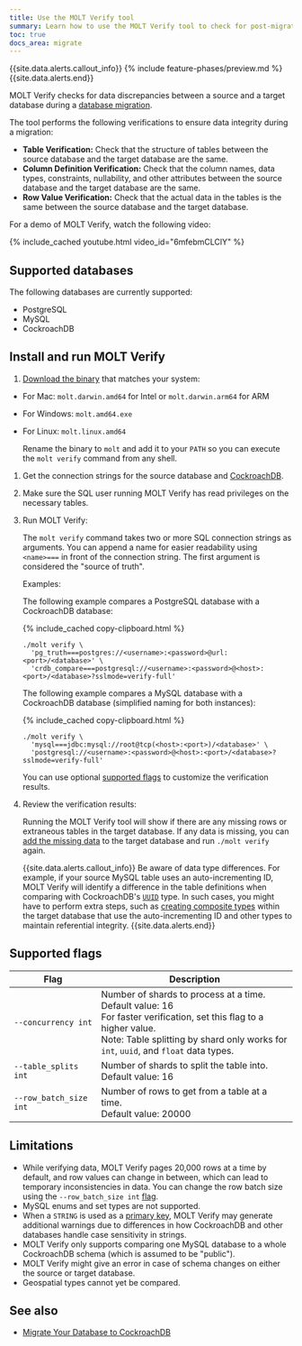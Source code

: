 ```yaml
---
title: Use the MOLT Verify tool
summary: Learn how to use the MOLT Verify tool to check for post-migration data discrepancies.
toc: true
docs_area: migrate
---
```


{{site.data.alerts.callout_info}}
{% include feature-phases/preview.md %}
{{site.data.alerts.end}}

MOLT Verify checks for data discrepancies between a source and a target database during a [database migration](migration-overview.html).

The tool performs the following verifications to ensure data integrity during a migration:

- **Table Verification:** Check that the structure of tables between the source database and the target database are the same.
- **Column Definition Verification:** Check that the column names, data types, constraints, nullability, and other attributes between the source database and the target database are the same. 
- **Row Value Verification:** Check that the actual data in the tables is the same between the source database and the target database.

For a demo of MOLT Verify, watch the following video:

{% include_cached youtube.html video_id="6mfebmCLClY" %}

## Supported databases

The following databases are currently supported:

- PostgreSQL
- MySQL
- CockroachDB

## Install and run MOLT Verify

1. [Download the binary](https://github.com/cockroachdb/molt/releases/) that matches your system:
  - For Mac: `molt.darwin.amd64` for Intel or `molt.darwin.arm64` for ARM
  - For Windows: `molt.amd64.exe`
  - For Linux: `molt.linux.amd64`

    Rename the binary to `molt` and add it to your `PATH` so you can execute the `molt verify` command from any shell.
1. Get the connection strings for the source database and [CockroachDB](connect-to-the-database.html).
1. Make sure the SQL user running MOLT Verify has read privileges on the necessary tables.
   
1. Run MOLT Verify: 

    The `molt verify` command takes two or more SQL connection strings as arguments. You can append a name for easier readability using `<name>===` in front of the connection string. The first argument is considered the "source of truth". 
    
    Examples:

    The following example compares a PostgreSQL database with a CockroachDB database:
    
    {% include_cached copy-clipboard.html %}
    ~~~ shell
    ./molt verify \
      'pg_truth===postgres://<username>:<password>@url:<port>/<database>' \
      'crdb_compare===postgresql://<username>:<password>@<host>:<port>/<database>?sslmode=verify-full'
    ~~~

    The following example compares a MySQL database with a CockroachDB database (simplified naming for both instances):

    {% include_cached copy-clipboard.html %}
    ~~~ shell
    ./molt verify \
      'mysql===jdbc:mysql://root@tcp(<host>:<port>)/<database>' \         
      'postgresql://<username>:<password>@<host>:<port>/<database>?sslmode=verify-full'
    ~~~

    You can use optional [supported flags](#supported-flags) to customize the verification results.

1. Review the verification results:

    Running the MOLT Verify tool will show if there are any missing rows or extraneous tables in the target database. If any data is missing, you can [add the missing data](insert.html) to the target database and run `./molt verify` again.

    {{site.data.alerts.callout_info}} 
    Be aware of data type differences. For example, if your source MySQL table uses an auto-incrementing ID, MOLT Verify will identify a difference in the table definitions when comparing with CockroachDB's [`UUID`](uuid.html) type. In such cases, you might have to perform extra steps, such as [creating composite types](create-type.html#create-a-composite-data-type) within the target database that use the auto-incrementing ID and other types to maintain referential integrity.
    {{site.data.alerts.end}}

## Supported flags

Flag | Description
----------|------------
`--concurrency int` | Number of shards to process at a time. <br>Default value: 16 <br>For faster verification, set this flag to a higher value. <br>Note: Table splitting by shard only works for `int`, `uuid`, and `float` data types.
`--table_splits int` | Number of shards to split the table into. <br>Default value: 16
`--row_batch_size int` | Number of rows to get from a table at a time. <br>Default value: 20000

## Limitations

- While verifying data, MOLT Verify pages 20,000 rows at a time by default, and row values can change in between, which can lead to temporary inconsistencies in data. You can change the row batch size using the `--row_batch_size int` [flag](#supported-flags).
- MySQL enums and set types are not supported.
- When a `STRING` is used as a [primary key](primary-key.html), MOLT Verify may generate additional warnings due to differences in how CockroachDB and other databases handle case sensitivity in strings.
- MOLT Verify only supports comparing one MySQL database to a whole CockroachDB schema (which is assumed to be "public").
- MOLT Verify might give an error in case of schema changes on either the source or target database.
- Geospatial types cannot yet be compared.

## See also

- [Migrate Your Database to CockroachDB](migration-overview.html)
